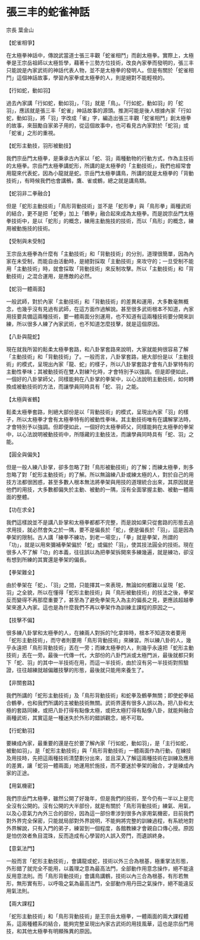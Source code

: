 # 張三丰的蛇雀神話

宗長
葉金山

【蛇雀相爭】

在太極拳神話中，傳說武當道士張三丰觀「蛇雀相鬥」而創太極拳。實際上，太極拳是王宗岳祖師以太極哲學，藉著十三勢方位技術，改良內家拳而發明的，張三丰只能說是內家武術的神話代表人物，並不是太極拳的發明人。但是有關於「蛇雀相鬥」這個神話故事，學習內家拳或太極拳的人，則是絕對不能輕視的。

【行如蛇，動如羽】

過去內家講「行如蛇，動如羽」，「羽」就是「鳥」。「行如蛇，動如羽」的「蛇羽」，應該就是張三丰「蛇雀」神話故事的源頭。推測可能是後人根據內家「行如蛇，動如羽」，將「羽」字改成「雀」字，編造出張三丰觀「蛇雀相鬥」創太極拳的故事，來鼓勵自家弟子用的，從這個故事中，也可看見古內家對於「蛇羽」或「蛇雀」之形的重視。

【蛇形主動技，羽形被動技】

我們宗岳門太極拳，是秉承古內家以「蛇、羽」兩種動物的行動方式，作為主技術的太極拳。宗岳門太極拳講蛇形，所講的是太極拳的「主動技術」，我們也經常會用龍來代表蛇，因為小龍就是蛇。宗岳門太極拳講鳥，所講的就是太極拳的「背動技術」，有時候我們也會講鶻，鷹、雀或鶴，總之就是講鳥類。

【蛇羽非二拳融合】

但是「蛇形主動技術」「鳥形背動技術」並不是「蛇形拳」與「鳥形拳」兩種武術的結合，更不是把「蛇拳」加上「鶴拳」融合起來成為太極拳。而是說宗岳門太極拳技術中，是以「蛇形」的概念，練用主動施技的技術，而以「鳥形」的概念，練用被動施技的技術。

【受制與未受制】

王宗岳太極拳為什麼有「主動技術」和「背動技術」的分別，道理很簡單，因為內家在未受制，而能自由活動時，是絕對採取「主動技術」來攻守的；一旦受制不能用「主動技術」時，就會採取「背動技術」來反制攻擊。所以「主動技術」和「背動技術」之混合運用，是應敵的必然。

【蛇羽一體兩面】

一般武師，對於內家「主動技術」和「背動技術」的差異和運用，大多數毫無概念，也幾乎沒有見過有武師，在這方面作過解說。甚至很多武術根本不知道，內家用技要具備這兩種技術，要一體兩面分別運用，也不知道有這兩種技術要分開來訓練，所以很多人練了內家武術，也不知道怎麼技擊，就是這個原因。

【八卦與龍蛇】

現在就我所習的鬆柔太極拳套路，和八卦掌套路來說明，大家就能夠很容易了解「主動技術」和「背動技術」了。一般而言，八卦掌套路，絕大部份是以「主動技術」的模式，呈現出內家「龍、蛇」的樣子，所以八卦掌套路才會有八卦掌特有的主動性拳味；其被動技術在雙人對練?化時，才會特別予以強調。但是即便如此，一個好的八卦掌師父，同樣能夠在八卦掌的拳架中，以心法說明主動技術，如何轉換成被動技術的方法，而讓學員同時具有「蛇、羽」之能。

【太極與雀鶴】

鬆柔太極拳套路，則絕大部份是以「背動技術」的模式，呈現出內家「羽」的樣子，所以太極拳才會有太極拳特有的被動性拳味。其主動技術唯有在講解掌法時，才會特別予以強調。但即便如此，一個好的太極拳師父，同樣能夠在太極拳的拳架中，以心法說明被動技術中，所隱藏的主動技法，而讓學員同時具有「蛇、羽」之能。

【圓全與偏失】

但是一般人練八卦掌，卻多忽略了對「鳥形被動技術」的了解；而練太極拳，則多忽略了對「蛇形主動技術」的了解。所以無論練八卦或練太極的人，對於自己的用技方法都很困惑，甚至多數人根本無法將拳架與用技的道理統合出來，其原因就是他們的用技，大多數都偏失於主動、被動的一隅，沒有全面掌握主動、被動一體兩面的整體。

【功在求全】

我們這樣說並不是講八卦掌和太極拳都都不完整，而是說如果只從套路的形態去追求用技，就必然會失之於一隅，要不是偏長於「蛇」，便是偏長於「羽」，這是因為拳架的限制。古人講「練拳不練功，到老一場空」，「拳」就是拳架，所謂的「功」，就是以用來彌補拳架偏於「蛇」或偏於「羽」，使其技法圓全的技術。現在很多人不了解「功」的本義，往往誤以為把拳架拆開來多練幾遍，就是練功，卻沒有想到所練的其實還是拳架的偏長。

【拳架難全】

由於拳架在「蛇」、「羽」之間，只能擇其一來表現，無論如何都難以呈現「蛇、羽」之全貌，所以在懂得「蛇形主動技術」與「鳥形被動技術」的技法之後，拳架反而變得不再那麼重要了，甚至為了避免拳架先入為主的偏長之見，更應該超越拳架來進入內家。這也是為什麼我們不再以拳架作為訓練主課程的原因之一。

【技擊不偏】

很多練八卦掌和太極拳的人，在練兩人對拆的?化拿摔時，根本不知道攻者要用「蛇形主動技術」，而守者則要用「鳥形背動技術」來練習。所以練八卦的人，幾乎永遠把「鳥形背動技術」丟在一旁；而練太極拳的人，則幾乎永遠把「蛇形主動技術」丟在一旁。最後一代傳一代，大部份的八卦門派或太極門派，最後就都只剩下「蛇、羽」的其中一半技術在用，而這一半技術，由於沒有另一半技術對照驗證，往往越練就越偏離技擊的形態，最後就只能用來養生了。

【非關套路】

我們所講的「蛇形主動技術」及「鳥形背動技術」和蛇拳及鶴拳無關；即使蛇拳結合鶴拳，也和我們所講的主被動技術無關。武術界還有很多人誤以為，把八卦和太極的套路同練，或把八卦打得有點像太極，或把太極打得有點像八卦，就能夠融合兩種武術，其實這是一種迷失於外形的錯誤觀念，絕不可取。

【行蛇動羽】

要練成內家，最重要的還是在於要了解內家「行如蛇，動如羽」，是「主行如蛇，被動如羽」，是「蛇形主動技術」與「鳥形背動技術」一體兩面作為行動，在練技及用技時，先把這兩種技術清楚劃分出來，並且深入了解這兩種技術在訓練及應用的差異，讓「蛇羽一體兩面」地運用於施技，而不要迷於拳架的融合，才是練成內家的正途。

【用氣機密】

我們宗岳門太極拳，雖然公開了好幾年，但是我們的技術，至今仍有一半以上是完全沒有公開的。沒有公開的大半部份，就是有關於「鳥形背動技術」練氣、用氣，以及心意氣力內外三合的部份，因為這一部份牽涉到很多內家用氣機密，目前我們對外界完全保密，只能就局部對外界說明，不能夠將完整的訓練過程，有系統地對外界解說，只有入門的弟子，練習到一個程度，各館教練才會親自口傳心授。原因是怕仿效者魚目混珠，反而造成有心學習的人誤入旁門，而遺誤終身。

【意氣法門】

一般而言「蛇形主動技術」，會講龍或蛇，技術以外三合為根基，極重掌法形態，外形錯了就完全不能用，以義理之意為最高法門，全部動作用意念操作，絕不能違反用意法則。而「鳥形背動技術」會講鳥講鶴，技術以內三合為根基，有形若無形，無形實有形，以呼吸之氣為最高法門，全部動作用丹田之氣操作，絕不能違反用氣法則。

【兩大課程】

「蛇形主動技術」和「鳥形背動技術」是王宗岳太極拳，一體兩面的兩大課程體系，這兩種體系的結合，能夠完整呈現出內家古武術的用技風華，這也是宗岳門用技，和其他太極拳有明顯殊異的原因。